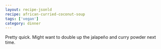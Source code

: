 ```yaml
---
layout: recipe-jsonld
recipe: african-curried-coconut-soup
tags: ['vegan']
category: dinner
---
```


Pretty quick. Might want to double up the jalapeño and curry powder
next time.
